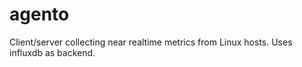 # agento
Client/server collecting near realtime metrics from Linux hosts. Uses influxdb as backend.
